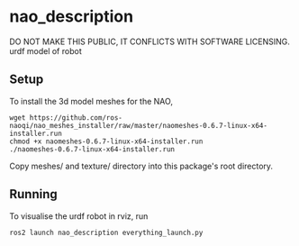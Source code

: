 # nao_description
DO NOT MAKE THIS PUBLIC, IT CONFLICTS WITH SOFTWARE LICENSING. urdf model of robot

## Setup

To install the 3d model meshes for the NAO,

    wget https://github.com/ros-naoqi/nao_meshes_installer/raw/master/naomeshes-0.6.7-linux-x64-installer.run
    chmod +x naomeshes-0.6.7-linux-x64-installer.run
    ./naomeshes-0.6.7-linux-x64-installer.run

Copy meshes/ and texture/ directory into this package's root directory.

## Running

To visualise the urdf robot in rviz, run

`ros2 launch nao_description everything_launch.py`
